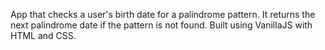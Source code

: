 App that checks a user's birth date for a palindrome pattern. It returns the next palindrome date if the pattern is not found. Built using VanillaJS with HTML and CSS.
